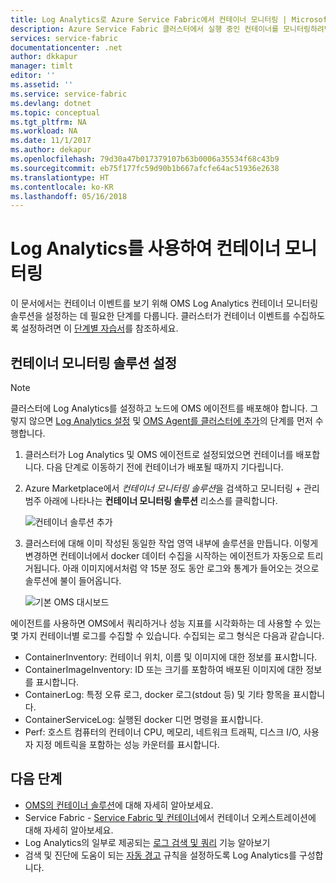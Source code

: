 ```yaml
---
title: Log Analytics로 Azure Service Fabric에서 컨테이너 모니터링 | Microsoft Docs
description: Azure Service Fabric 클러스터에서 실행 중인 컨테이너를 모니터링하려면 Log Analytics를 사용하십시오.
services: service-fabric
documentationcenter: .net
author: dkkapur
manager: timlt
editor: ''
ms.assetid: ''
ms.service: service-fabric
ms.devlang: dotnet
ms.topic: conceptual
ms.tgt_pltfrm: NA
ms.workload: NA
ms.date: 11/1/2017
ms.author: dekapur
ms.openlocfilehash: 79d30a47b017379107b63b0006a35534f68c43b9
ms.sourcegitcommit: eb75f177fc59d90b1b667afcfe64ac51936e2638
ms.translationtype: HT
ms.contentlocale: ko-KR
ms.lasthandoff: 05/16/2018
---
```

# <a name="monitor-containers-with-log-analytics"></a>Log Analytics를 사용하여 컨테이너 모니터링
 
이 문서에서는 컨테이너 이벤트를 보기 위해 OMS Log Analytics 컨테이너 모니터링 솔루션을 설정하는 데 필요한 단계를 다룹니다. 클러스터가 컨테이너 이벤트를 수집하도록 설정하려면 이 [단계별 자습서](service-fabric-tutorial-monitoring-wincontainers.md)를 참조하세요.

## <a name="set-up-the-container-monitoring-solution"></a>컨테이너 모니터링 솔루션 설정

> [!NOTE]
> 클러스터에 Log Analytics를 설정하고 노드에 OMS 에이전트를 배포해야 합니다. 그렇지 않으면 [Log Analytics 설정](service-fabric-diagnostics-oms-setup.md) 및 [OMS Agent를 클러스터에 추가](service-fabric-diagnostics-oms-agent.md)의 단계를 먼저 수행합니다.

1. 클러스터가 Log Analytics 및 OMS 에이전트로 설정되었으면 컨테이너를 배포합니다. 다음 단계로 이동하기 전에 컨테이너가 배포될 때까지 기다립니다.

2. Azure Marketplace에서 *컨테이너 모니터링 솔루션*을 검색하고 모니터링 + 관리 범주 아래에 나타나는 **컨테이너 모니터링 솔루션** 리소스를 클릭합니다.

    ![컨테이너 솔루션 추가](./media/service-fabric-diagnostics-event-analysis-oms/containers-solution.png)

3. 클러스터에 대해 이미 작성된 동일한 작업 영역 내부에 솔루션을 만듭니다. 이렇게 변경하면 컨테이너에서 docker 데이터 수집을 시작하는 에이전트가 자동으로 트리거됩니다. 아래 이미지에서처럼 약 15분 정도 동안 로그와 통계가 들어오는 것으로 솔루션에 불이 들어옵니다.

    ![기본 OMS 대시보드](./media/service-fabric-diagnostics-event-analysis-oms/oms-containers-dashboard.png)

에이전트를 사용하면 OMS에서 쿼리하거나 성능 지표를 시각화하는 데 사용할 수 있는 몇 가지 컨테이너별 로그를 수집할 수 있습니다. 수집되는 로그 형식은 다음과 같습니다.

* ContainerInventory: 컨테이너 위치, 이름 및 이미지에 대한 정보를 표시합니다.
* ContainerImageInventory: ID 또는 크기를 포함하여 배포된 이미지에 대한 정보를 표시합니다.
* ContainerLog: 특정 오류 로그, docker 로그(stdout 등) 및 기타 항목을 표시합니다.
* ContainerServiceLog: 실행된 docker 디먼 명령을 표시합니다.
* Perf: 호스트 컴퓨터의 컨테이너 CPU, 메모리, 네트워크 트래픽, 디스크 I/O, 사용자 지정 메트릭을 포함하는 성능 카운터를 표시합니다.



## <a name="next-steps"></a>다음 단계
* [OMS의 컨테이너 솔루션](../log-analytics/log-analytics-containers.md)에 대해 자세히 알아보세요.
* Service Fabric - [Service Fabric 및 컨테이너](service-fabric-containers-overview.md)에서 컨테이너 오케스트레이션에 대해 자세히 알아보세요.
* Log Analytics의 일부로 제공되는 [로그 검색 및 쿼리](../log-analytics/log-analytics-log-searches.md) 기능 알아보기
* 검색 및 진단에 도움이 되는 [자동 경고](../log-analytics/log-analytics-alerts.md) 규칙을 설정하도록 Log Analytics를 구성합니다.